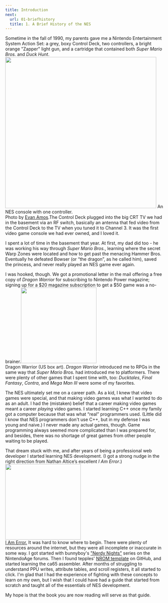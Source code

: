 ```yaml
---
title: Introduction
next:
  url: 01-briefhistory
  title: 1. A Brief History of the NES
---
```


<script>
  import Margin from "$lib/components/Margin.svelte";
  import dwbox from "./Dragon_Warrior-box.jpg?w=240&format=webp";
  import iamerror from "./i-am-error.jpg?w=240&format=webp";
  import nesconsole from "./NES-Console-Set.jpg?w=480&format=webp";
</script>

Sometime in the fall of 1990, my parents gave me a Nintendo Entertainment
System Action Set: a grey, boxy Control Deck, two controllers, a bright orange
"Zapper" light gun, and a cartridge that contained both _Super Mario
Bros._ and _Duck Hunt_.<Margin id="nes-console-set"><img src={nesconsole} alt="" width=480 />
An NES console with one controller.<br>
Photo by [Evan Amos](https://commons.wikimedia.org/wiki/User:Evan-Amos).</Margin>The
Control Deck plugged into the big CRT TV
we had in the basement via an RF switch, basically an antenna that fed video
from the Control Deck to the TV when you tuned it to Channel 3. It was the
first video game console we had ever owned, and I loved it.

I spent a lot of time in the basement that year. At first, my dad did too -
he was working his way through _Super Mario Bros._, learning where the
secret Warp Zones were located and how to get past the menacing Hammer Bros.
Eventually he defeated Bowser (or “the dragon”, as he called him), saved the
princess, and never really played an NES game ever again.

I was hooked, though. We got a promotional letter in the mail
offering a free copy of _Dragon Warrior_
for subscribing to Nintendo Power magazine; signing
up for a $20 magazine subscription to get a $50 game was a
no-brainer.<Margin id="dragon-warrior-box"><img src={dwbox} alt="" width=240 /><br>
Dragon Warrior (US box art).</Margin> _Dragon Warrior_ introduced me to RPGs in the
same way that _Super Mario Bros._ had introduced me to
platformers. There were plenty of other games that I spent time
with, too: _Ducktales_, _Final Fantasy_,
_Contra_, and _Mega Man III_ were some of my favorites.

The NES ultimately set me on a career path. As a kid, I knew that video
games were special, and that making video games was what I wanted to do as an
adult. I had the (mistaken) belief that a career making video games meant a
career _playing_ video games. I started learning C++ once my
family got a computer because that was what “real” programmers used. (Little
did I know that NES programmers don't use C++, but in my defense I was young
and naive.) I never made any actual games, though. Game programming always
seemed more complicated than I was prepared for, and besides, there was no
shortage of great games from other people waiting to be played.

That dream stuck with me, and after years of being a professional web
developer I started learning NES development. (I got a strong nudge in the
right direction from Nathan Altice’s excellent
_I Am Error_.)<Margin id="i-am-error"><img src={iamerror} alt="" width="240" /><br><a href="https://mitpress.mit.edu/books/i-am-error">I Am Error.</a></Margin> It
was hard to know where to begin. There were plenty of resources around the
internet, but they were all incomplete or inaccurate in some way. I got started
with bunnyboy's ["Nerdy Nights"](https://nerdy-nights.nes.science) series on the NintendoAge forums. Then I found
tepples' [NROM template](https://github.com/pinobatch/nrom-template)
on GitHub, and started learning the ca65 assembler.
After months of struggling to understand PPU writes, attribute tables, and
scroll registers, it all started to click. I'm glad that I had the experience
of fighting with these concepts to learn on my own, but I wish that I could
have had a guide that started from scratch and taught all of the essentials of
NES development.

My hope is that the book you are now reading will serve as that guide.
